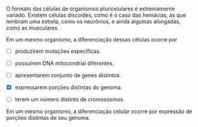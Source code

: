 

O formato das células de organismos pluricelulares é extremamente variado. Existem células discoides, como é o caso das hemácias, as que lembram uma estrela, como os neurônios, e ainda algumas alongadas, como as musculares.

Em um mesmo organismo, a diferenciação dessas células ocorre por



- [ ] produzirem mutações específicas.
- [ ] possuírem DNA mitocondrial diferentes.
- [ ] apresentarem conjunto de genes distintos.
- [x] expressarem porções distintas do genoma.
- [ ] terem um número distinto de cromossomos.


Em um mesmo organismo, a diferenciação celular ocorre por expressão de porções distintas de seu genoma.
